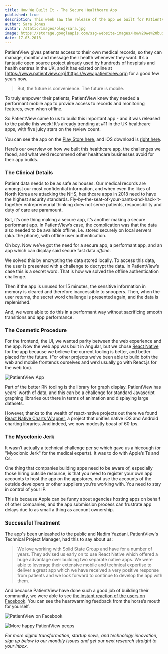 ```yaml
---
title: How We Built It - The Secure Healthcare App
published: true
description: This week saw the release of the app we built for PatientView, giving NHS patients control of their medical records, and empowering them to manage their healthcare.
author: Sara Jones
avatar: /static/images/blog/sara.jpg
image: https://storage.googleapis.com/ssg-website-images/How%20we%20built%20patientview%20app/patientview%20header.jpg
date: 17-03-2018
---
```


PatientView gives patients access to their own medical records, so they can manage, monitor and message their health whenever they want. It’s a fantastic open source project already used by hundreds of hospitals and health centres in the UK, and it has existed online at [https://www.patientview.org](https://www.patientview.org) for a good few years now.

> But, the future is convenience. The future is mobile.

To truly empower their patients, PatientView knew they needed a performant mobile app to provide access to records and monitoring features, even when offline. 

So PatientView came to us to build this important app - and it was released to the public this week! It’s already trending at #11 in the UK healthcare apps, with five juicy stars on the review count.

You can see the app on the [Play Store here](https://play.google.com/store/apps/details?id=org.patientview.mobile&hl=en), and iOS download is [right here](https://itunes.apple.com/app/patientview/id1263839920).

Here’s our overview on how we built this healthcare app, the challenges we faced, and what we’d recommend other healthcare businesses avoid for their app builds.

### The Clinical Details

Patient data needs to be as safe as houses. Our medical records are amongst our most confidential information, and when even the likes of North Korea are attacking the NHS, healthcare apps in 2018 need to have the highest security standards. Fly-by-the-seat-of-your-pants-and-hack-it-together entrepreneurial thinking does not serve patients, responsibility and duty of care are paramount.

But, it’s one thing making a secure app, it’s another making a secure performant app. In PatientView’s case, the complication was that the data also needed to be available offline, i.e. stored securely on local servers (aka. the phone), with offline user authentication.

Oh boy. Now we’ve got the need for a secure app, a performant app, and an app which can display said secure fast data *offline*.

We solved this by encrypting the data stored locally. To access this data, the user is presented with a challenge to decrypt the data. In PatientView’s case this is a secret word. That is how we solved the offline authentication challenge.

Then if the app is unused for 15 minutes, the sensitive information in memory is cleared and therefore inaccessible to snoopers. Then, when the user returns, the secret word challenge is presented again, and the data is replenished.

And, we were able to do this in a performant way without sacrificing smooth transitions and app performance.

### The Cosmetic Procedure

For the frontend, the UI, we wanted parity between the web experience and the app. Now the web app was built in Angular, but we chose [React Native](https://www.solidstategroup.com/2018/02/27/2018/From-MVPs-to-Raising-Seed-Money---Why-You-Should-Build-Your-App-in-React-Native/) for the app because we believe the current tooling is better, and better placed for the future. (For other projects we’ve been able to build both the web and mobile frontends ourselves and we’d usually go with React.js for the web too).

![PatientView App](https://storage.googleapis.com/ssg-website-images/How%20we%20built%20patientview%20app/PatientView%20App.png)

Part of the better RN tooling is the library for graph display. PatientView has years’ worth of data, and this can be a challenge for standard Javascript graphing libraries out there in terms of animation and displaying large datasets.

However, thanks to the wealth of react-native projects out there we found [React Native Charts Wrapper](https://github.com/wuxudong/react-native-charts-wrapper), a project that unifies native iOS and Android charting libraries. And indeed, we now modestly boast of 60 fps.

### The Myoclonic Jerk

It wasn’t actually a technical challenge per se which gave us a hiccough (or "Myoclonic Jerk" for the medical experts). It was to do with Apple’s Ts and Cs.

One thing that companies building apps need to be aware of, especially those hiring outside resource, is that you need to register your own app accounts to host the app on the appstores, not use the accounts of the outside developers or other suppliers you’re working with. You need to stay in control of your IP.

This is because Apple can be funny about agencies hosting apps on behalf of other companies, and the app submission process can frustrate app delays due to as small a thing as account ownership.

### Successful Treatment

The app's been unleashed to the public and Nadim Yazdani, PatientView's Technical Project Manager, had this to say about us:

> We love working with Solid State Group and have for a number of years. They advised us early on to use React Native which offered a huge advantage over building two separate native apps. We were able to leverage their extensive mobile and technical expertise to deliver a great app which we have received a very positive response from patients and we look forward to continue to develop the app with them.

And because PatientView have done such a good job of building their community, we were able to see [the instant reaction of the users on Facebook](https://www.facebook.com/patientview/posts/2071393129800348). You can see the heartwarming feedback from the horse’s mouth for yourself.

![PatientView on Facebook](https://storage.googleapis.com/ssg-website-images/How%20we%20built%20patientview%20app/Screen%20Shot%202018-03-16%20at%2014.18.38.png)

![More happy PatientView peeps](https://storage.googleapis.com/ssg-website-images/How%20we%20built%20patientview%20app/Screen%20Shot%202018-03-16%20at%2014.18.57.png)

*For more digital transformation, startup news, and technology innovation, sign up below to our monthly Issues and get our next research straight to your inbox.*